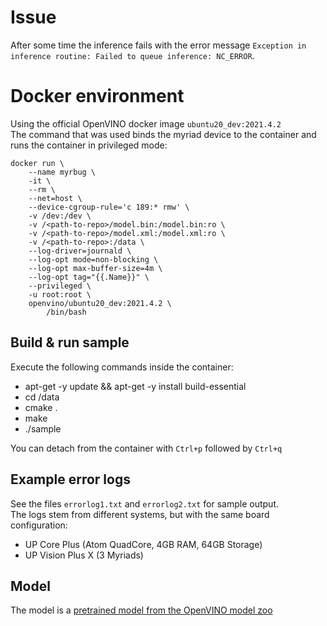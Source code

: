 # Issue
After some time the inference fails with the error message `Exception in inference routine: Failed to queue inference: NC_ERROR`.

# Docker environment
Using the official OpenVINO docker image `ubuntu20_dev:2021.4.2`  
The command that was used binds the myriad device to the container and runs the container in privileged mode:  
```
docker run \
    --name myrbug \
    -it \
    --rm \
    --net=host \
    --device-cgroup-rule='c 189:* rmw' \
    -v /dev:/dev \
    -v /<path-to-repo>/model.bin:/model.bin:ro \
    -v /<path-to-repo>/model.xml:/model.xml:ro \
    -v /<path-to-repo>:/data \
    --log-driver=journald \
    --log-opt mode=non-blocking \
    --log-opt max-buffer-size=4m \
    --log-opt tag="{{.Name}}" \
    --privileged \
    -u root:root \
    openvino/ubuntu20_dev:2021.4.2 \
        /bin/bash
```

## Build & run sample
Execute the following commands inside the container:  
- apt-get -y update && apt-get -y install build-essential
- cd /data
- cmake .
- make
- ./sample

You can detach from the container with `Ctrl+p` followed by `Ctrl+q`  

## Example error logs
See the files `errorlog1.txt` and `errorlog2.txt` for sample output.  
The logs stem from different systems, but with the same board configuration:
- UP Core Plus (Atom QuadCore, 4GB RAM, 64GB Storage)
- UP Vision Plus X (3 Myriads)

## Model
The model is a [pretrained model from the OpenVINO model zoo](https://github.com/openvinotoolkit/open_model_zoo/tree/master/models/intel/person-detection-0200)
